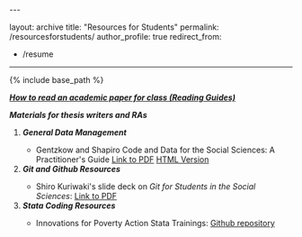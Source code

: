<!DOCTYPE html>---
layout: archive
title: "Resources for Students"
permalink: /resourcesforstudents/
author_profile: true
redirect_from:
  - /resume
---

{% include base_path %}


<a href="https://niemesgt.github.io/readingguides/"><i><b>How to read an academic paper for class (Reading Guides)</b> </i> </a>
<br />


<i><b>Materials for thesis writers and RAs</b> </i>
<br />

<ol>


<li><i><b>General Data Management</b> </i> </li>
<ul>
<li>Gentzkow and Shapiro Code and Data for the Social Sciences: A Practitioner's Guide <a href="https://niemesgt.github.io/files/GentzkowRothstein_CodeAndData.pdf">Link to PDF</a>   <a href="http://web.stanford.edu/~gentzkow/research/CodeAndData.xhtml">HTML Version</a></li>
</ul>

<li><i><b>Git and Github Resources</b> </i> </li>
<ul>
<li>Shiro Kuriwaki's slide deck on <i>Git for Students in the Social Sciences</i>: <a href="https://niemesgt.github.io/files/kuriwaki_github_handout.pdf">Link to PDF</a></li>
</ul>


<li><i><b>Stata Coding Resources</b> </i> </li>
<ul>
<li>Innovations for Poverty Action Stata Trainings: <a href="https://github.com/PovertyAction/IPA-Stata-Trainings">Github repository</a></li>
</ul>
  
 </ol> 